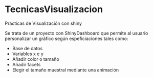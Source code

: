 # TecnicasVisualizacion
Practicas de Visualización con shiny

Se trata de un proyecto con ShinyDashboard que permite al usuario personalizar un gráfico según espeficiaciones tales como:

* Base de datos
* Variables x e y
* Añadir color o tamaño
* Añadir facets
* Elegir el tamaño muestral mediante una animación
